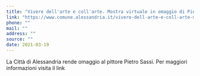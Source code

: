 ```yaml
---
title: "Vivere dell'arte e coll'arte. Mostra virtuale in omaggio di Pietro Sassi"
link: "https://www.comune.alessandria.it/vivere-dell-arte-e-coll-arte-mostra-pietro-sassi"
phone: ""
mail: ""
address: ""
source: ""
date: 2021-03-19
---
```


La Città di Alessandria rende omaggio al pittore Pietro Sassi. Per maggiori informazioni visita il link 
